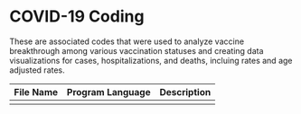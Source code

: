 # COVID-19 Coding

These are associated codes that were used to analyze vaccine breakthrough among various vaccination statuses and creating data visualizations for cases, hospitalizations, and deaths, incluing rates and age adjusted rates.

| File Name | Program Language | Description |
| ------------- | ------------- | ------------- |
|  | |  |

